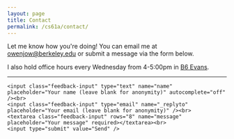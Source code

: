 ```yaml
---
layout: page
title: Contact
permalink: /cs61a/contact/
---
```


Let me know how you're doing! You can email me at <a href="mailto:owenjow@berkeley.edu">owenjow@berkeley.edu</a> or submit a message via the form below.

I also hold office hours every Wednesday from 4-5:00pm in <a href="http://www.berkeley.edu/map?evans" target="_blank">B6 Evans</a>.

<hr />

<form action="//formspree.io/owenjow@berkeley.edu" method="POST">
    <input type="hidden" name="_subject" value="New submission from your 61A page" />
    <input type="text" name="_gotcha" style="display:none" />
    
    <input class="feedback-input" type="text" name="name" placeholder="Your name (leave blank for anonymity)" autocomplete="off" /><br>
    <input class="feedback-input" type="email" name="_replyto" placeholder="Your email (leave blank for anonymity)" /><br>
    <textarea class="feedback-input" rows="8" name="message" placeholder="Your message" required></textarea><br>
    <input type="submit" value="Send" />
</form>
